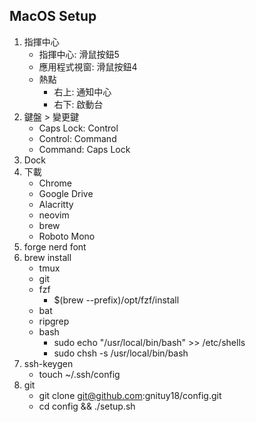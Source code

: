 ## MacOS Setup

1. 指揮中心
    - 指揮中心: 滑鼠按鈕5
    - 應用程式視窗: 滑鼠按鈕4
    - 熱點
        - 右上: 通知中心
        - 右下: 啟動台
1. 鍵盤 > 變更鍵
    - Caps Lock: Control
    - Control: Command
    - Command: Caps Lock
1. Dock
1. 下載
    - Chrome
    - Google Drive
    - Alacritty
    - neovim
    - brew
    - Roboto Mono
1. forge nerd font
1. brew install
    - tmux
    - git
    - fzf
        - $(brew --prefix)/opt/fzf/install
	- bat
    - ripgrep
    - bash
        - sudo echo "/usr/local/bin/bash" >> /etc/shells
        - sudo chsh -s /usr/local/bin/bash
1. ssh-keygen
    - touch ~/.ssh/config
1. git
    - git clone git@github.com:gnituy18/config.git
    - cd config && ./setup.sh
